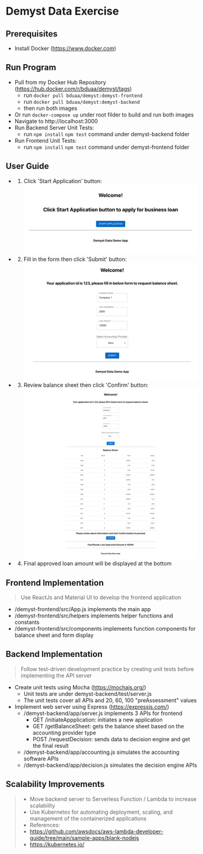 # Demyst Data Exercise

## Prerequisites
- Install Docker (https://www.docker.com)

## Run Program
- Pull from my Docker Hub Repository (https://hub.docker.com/r/bduaa/demyst/tags)
  - run `docker pull bduaa/demyst:demyst-frontend`
  - run `docker pull bduaa/demyst:demyst-backend`
  - then run both images
- Or run `docker-compose up` under root filder to build and run both images
- Navigate to http://localhost:3000
- Run Backend Server Unit Tests:
  - run `npm install` `npm test` command under demyst-backend folder
- Run Frontend Unit Tests:
  - run `npm install` `npm test` command under demyst-frontend folder

## User Guide
- 1. Click 'Start Application' button:
![Architecture](/screenshots/screenshot1.png)
- 2. Fill in the form then click 'Submit' button:
![Architecture](/screenshots/screenshot2.png)
- 3. Review balance sheet then click 'Confirm' button:
![Architecture](/screenshots/screenshot3.png)
- 4. Final approved loan amount will be displayed at the bottom

## Frontend Implementation
> Use ReactJs and Material UI to develop the frontend application
- /demyst-frontend/src/App.js implements the main app
- /demyst-frontend/src/helpers implements helper functions and constants
- /demyst-frontend/src/components implements function components for balance sheet and form display

## Backend Implementation
> Follow test-driven development practice by creating unit tests before implementing the API server
- Create unit tests using Mocha (https://mochajs.org/)
  - Unit tests are under demyst-backend/test/server.js
  - The unit tests cover all APIs and 20, 60, 100 "preAssessment" values
- Implement web server using Express (https://expressjs.com/)
  - /demyst-backend/app/server.js implements 3 APIs for frontend
    - GET /initiateAppplication: initiates a new application
    - GET /getBalanceSheet: gets the balance sheet based on the accounting provider type
    - POST /requestDecision: sends data to decision engine and get the final result
  - /demyst-backend/app/accounting.js simulates the accounting software APIs
  - /demyst-backend/app/decision.js simulates the decision engine APIs

## Scalability Improvements
> - Move backend server to Serverless Function / Lambda to increase scalability
> - Use Kubernetes for automating deployment, scaling, and management of the containerized applications
> - References:
>  - https://github.com/awsdocs/aws-lambda-developer-guide/tree/main/sample-apps/blank-nodejs
>  - https://kubernetes.io/